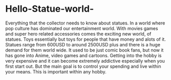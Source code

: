 # Hello-Statue-world-
Everything that the collector needs to know about statues. In a world where pop culture has dominated our entertainment world. With movies games and super hero related accessories comes the exciting new world, of statues. Toys essentially but toys for people that have money and alots of it. Statues range from 600USD to around 2500USD plus  and there is a huge demand for them world wide. It used to be just comic book fans, but now it has gone into Anime, video games and cartoons. Getting into the hobby is very expensive and it can become extremely addictive especially when you first start out. But the main goal is to control your spending and live within your means. This is important within  any hobby. 
